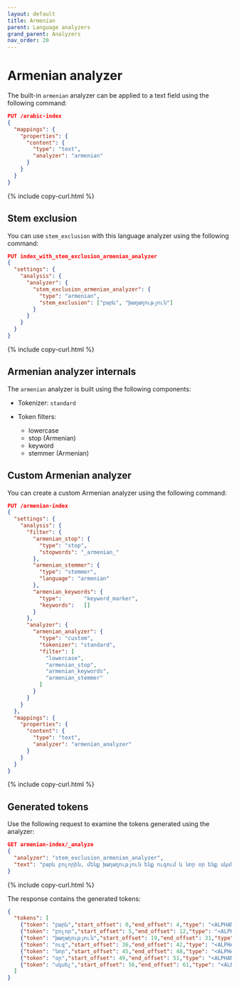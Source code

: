 ```yaml
---
layout: default
title: Armenian
parent: Language analyzers
grand_parent: Analyzers
nav_order: 20
---
```


# Armenian analyzer

The built-in `armenian` analyzer can be applied to a text field using the following command:

```json
PUT /arabic-index
{
  "mappings": {
    "properties": {
      "content": {
        "type": "text",
        "analyzer": "armenian"
      }
    }
  }
}
```
{% include copy-curl.html %}

## Stem exclusion

You can use `stem_exclusion` with this language analyzer using the following command:

```json
PUT index_with_stem_exclusion_armenian_analyzer
{
  "settings": {
    "analysis": {
      "analyzer": {
        "stem_exclusion_armenian_analyzer": {
          "type": "armenian",
          "stem_exclusion": ["բարև", "խաղաղություն"] 
        }
      }
    }
  }
}
```
{% include copy-curl.html %}

## Armenian analyzer internals

The `armenian` analyzer is built using the following components:

- Tokenizer: `standard`

- Token filters:
  - lowercase
  - stop (Armenian)
  - keyword
  - stemmer (Armenian)

## Custom Armenian analyzer

You can create a custom Armenian analyzer using the following command:

```json
PUT /armenian-index
{
  "settings": {
    "analysis": {
      "filter": {
        "armenian_stop": {
          "type": "stop",
          "stopwords": "_armenian_"
        },
        "armenian_stemmer": {
          "type": "stemmer",
          "language": "armenian"
        },
        "armenian_keywords": {
          "type":       "keyword_marker",
          "keywords":   [] 
        }
      },
      "analyzer": {
        "armenian_analyzer": {
          "type": "custom",
          "tokenizer": "standard",
          "filter": [
            "lowercase",
            "armenian_stop",
            "armenian_keywords",
            "armenian_stemmer"
          ]
        }
      }
    }
  },
  "mappings": {
    "properties": {
      "content": {
        "type": "text",
        "analyzer": "armenian_analyzer"
      }
    }
  }
}
```
{% include copy-curl.html %}

## Generated tokens

Use the following request to examine the tokens generated using the analyzer:

```json
GET armenian-index/_analyze
{
  "analyzer": "stem_exclusion_armenian_analyzer",
  "text": "բարև բոլորին, մենք խաղաղություն ենք ուզում և նոր օր ենք սկսել"
}
```
{% include copy-curl.html %}

The response contains the generated tokens:

```json
{
  "tokens": [
    {"token": "բարև","start_offset": 0,"end_offset": 4,"type": "<ALPHANUM>","position": 0},
    {"token": "բոլոր","start_offset": 5,"end_offset": 12,"type": "<ALPHANUM>","position": 1},
    {"token": "խաղաղություն","start_offset": 19,"end_offset": 31,"type": "<ALPHANUM>","position": 3},
    {"token": "ուզ","start_offset": 36,"end_offset": 42,"type": "<ALPHANUM>","position": 5},
    {"token": "նոր","start_offset": 45,"end_offset": 48,"type": "<ALPHANUM>","position": 7},
    {"token": "օր","start_offset": 49,"end_offset": 51,"type": "<ALPHANUM>","position": 8},
    {"token": "սկսել","start_offset": 56,"end_offset": 61,"type": "<ALPHANUM>","position": 10}
  ]
}
```